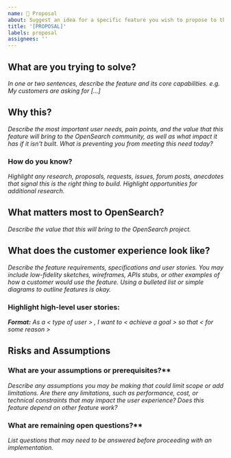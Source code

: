 ```yaml
---
name: 💭 Proposal
about: Suggest an idea for a specific feature you wish to propose to the community for comment
title: '[PROPOSAL]'
labels: proposal
assignees: ''
---
```


## What are you trying to solve?
_In one or two sentences, describe the feature and its core capabilities. e.g. My customers are asking for [...]_

## Why this?
_Describe the most important user needs, pain points, and the value that this feature will bring to the OpenSearch community, as well as what impact it has if it isn't built. What is preventing you from meeting this need today?_

### How do you know?
_Highlight any research, proposals, requests, issues, forum posts, anecdotes that signal this is the right thing to build. Highlight opportunities for additional research._

## What matters most to OpenSearch?
_Describe the value that this will bring to the OpenSearch project._

## What does the customer experience look like?
_Describe the feature requirements, specifications and user stories. You may include low-fidelity sketches, wireframes, APIs stubs, or other examples of how a customer would use the feature. Using a bulleted list or simple diagrams to outline features is okay._

### Highlight high-level user stories:

_**Format:** As a < type of user > , I want to < achieve a goal > so that < for some reason >_

## Risks and Assumptions

### What are your assumptions or prerequisites?**
_Describe any assumptions you may be making that could limit scope or add limitations. Are there any limitations, such as performance, cost, or technical constraints that may impact the user experience? Does this feature depend on other feature work?_

### What are remaining open questions?**
_List questions that may need to be answered before proceeding with an implementation._
